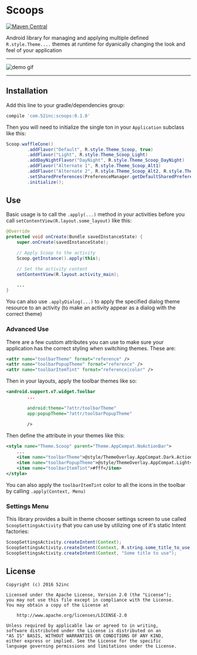 # Scoops

[![Maven Central](https://maven-badges.herokuapp.com/maven-central/com.52inc/scoops/badge.svg)](https://maven-badges.herokuapp.com/maven-central/com.52inc/scoops)

Android library for managing and applying multiple defined `R.style.Theme....` themes at runtime for dyanically changing the look and feel of your application

---

![demo gif](http://i.imgur.com/5SqjbhL.gif)

--- 
## Installation

Add this line to your gradle/dependencies group:

```groovy
compile 'com.52inc:scoops:0.1.0'
```

Then you will need to initialize the single ton in your `Application` subclass like this:

```java
Scoop.waffleCone()
        .addFlavor("Default", R.style.Theme_Scoop, true)
        .addFlavor("Light", R.style.Theme_Scoop_Light)
        .addDayNightFlavor("DayNight", R.style.Theme_Scoop_DayNight)
        .addFlavor("Alternate 1", R.style.Theme_Scoop_Alt1)
        .addFlavor("Alternate 2", R.style.Theme_Scoop_Alt2, R.style.Theme_Scoop_Al2_Dialog)
        .setSharedPreferences(PreferenceManager.getDefaultSharedPreferences(this))
        .initialize();
```

## Use 

Basic usage is to call the `.apply(...)` method in your activities before you call `setContentView(R.layout.some_layout)` like this:

```java
@Override
protected void onCreate(Bundle savedInstanceState) {
    super.onCreate(savedInstanceState);

    // Apply Scoop to the activity
    Scoop.getInstance().apply(this);

    // Set the activity content
    setContentView(R.layout.activity_main);

    ...
}
```

You can also use `.applyDialog(...)` to apply the specified dialog theme resource to an activity (to make an activity appear as a dialog with the correct theme)

### Advanced Use

There are a few custom attributes you can use to make sure your application has the correct styling when switching themes. These are:

```xml
<attr name="toolbarTheme" format="reference" />
<attr name="toolbarPopupTheme" format="reference" />
<attr name="toolbarItemTint" format="reference|color" />
```

Then in your layouts, apply the toolbar themes like so:

```xml
<android.support.v7.widget.Toolbar
        ...
        
        android:theme="?attr/toolbarTheme"
        app:popupTheme="?attr/toolbarPopupTheme"
        
        />
```

Then define the attribute in your themes like this:


```xml
<style name="Theme.Scoop" parent="Theme.AppCompat.NoActionBar">
	...
    <item name="toolbarTheme">@style/ThemeOverlay.AppCompat.Dark.ActionBar</item>
    <item name="toolbarPopupTheme">@style/ThemeOverlay.AppCompat.Light</item>
    <item name="toolbarItemTint">#fff</item>
</style>
```

You can also apply the `toolbarItemTint` color to all the icons in the toolbar by calling `.apply(Context, Menu)` 

	
### Settings Menu

This library provides a built in theme chooser settings screen to use called `ScoopSettingsActivity` that you can use by utilizing one of it's static Intent factories:

```java
ScoopSettingsActivity.createIntent(Context);
ScoopSettingsActivity.createIntent(Context, R.string.some_title_to_use);
ScoopSettingsActivity.createIntent(Context, "Some title to use");
```

## License

	Copyright (c) 2016 52inc

	Licensed under the Apache License, Version 2.0 (the "License");
	you may not use this file except in compliance with the License.
	You may obtain a copy of the License at

		http://www.apache.org/licenses/LICENSE-2.0

	Unless required by applicable law or agreed to in writing,
	software distributed under the License is distributed on an
	"AS IS" BASIS, WITHOUT WARRANTIES OR CONDITIONS OF ANY KIND,
	either express or implied. See the License for the specific
	language governing permissions and limitations under the License.

